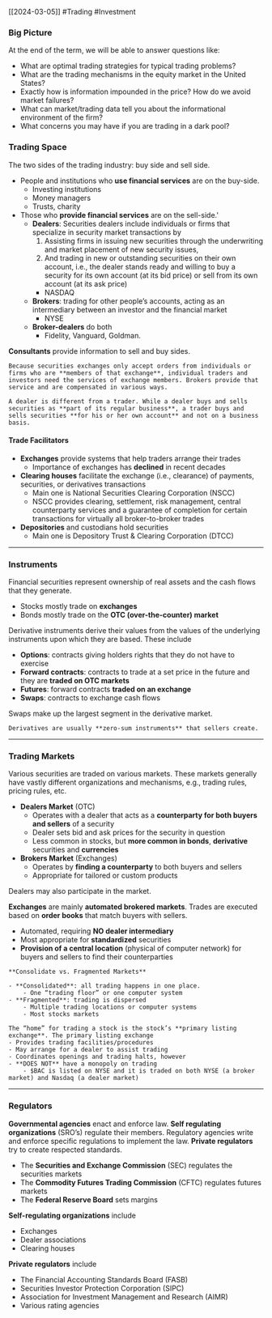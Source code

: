 [[2024-03-05]] #Trading #Investment 

### Big Picture 
At the end of the term, we will be able to answer questions like:
- What are optimal trading strategies for typical trading problems?
- What are the trading mechanisms in the equity market in the United States?
- Exactly how is information impounded in the price? How do we avoid market failures?
- What can market/trading data tell you about the informational environment of the firm?
- What concerns you may have if you are trading in a dark pool?

### Trading Space 
The two sides of the trading industry: buy side and sell side.
- People and institutions who **use financial services** are on the buy-side.
	- Investing institutions 
	- Money managers
	- Trusts, charity
- Those who **provide financial services** are on the sell-side.'
	- **Dealers**: Securities dealers include individuals or firms that specialize in security market transactions by
		1. Assisting firms in issuing new securities through the underwriting and market placement of new security issues,
		2. And trading in new or outstanding securities on their own account, i.e., the dealer stands ready and willing to buy a security for its own account (at its bid price) or sell from its own account (at its ask price)
		- NASDAQ 
	- **Brokers**: trading for other people’s accounts, acting as an intermediary between an investor and the financial market
		- NYSE
	- **Broker-dealers** do both
		- Fidelity, Vanguard, Goldman.

**Consultants** provide information to sell and buy sides.

```ad-note
Because securities exchanges only accept orders from individuals or firms who are **members of that exchange**, individual traders and investors need the services of exchange members. Brokers provide that service and are compensated in various ways.

A dealer is different from a trader. While a dealer buys and sells securities as **part of its regular business**, a trader buys and sells securities **for his or her own account** and not on a business basis.
```

#### Trade Facilitators
- **Exchanges** provide systems that help traders arrange their trades 
	- Importance of exchanges has **declined** in recent decades
- **Clearing houses** facilitate the exchange (i.e., clearance) of payments, securities, or derivatives transactions
	- Main one is National Securities Clearing Corporation (NSCC)
	- NSCC provides clearing, settlement, risk management, central counterparty services and a guarantee of completion for certain transactions for virtually all broker-to-broker trades
- **Depositories** and custodians hold securities
	- Main one is Depository Trust & Clearing Corporation (DTCC)

---

### Instruments 
Financial securities represent ownership of real assets and the cash flows that they generate. 
- Stocks mostly trade on **exchanges**
- Bonds mostly trade on the **OTC (over-the-counter) market**

Derivative instruments derive their values from the values of the underlying instruments upon which they are based. These include 
- **Options**: contracts giving holders rights that they do not have to exercise
- **Forward contracts**: contracts to trade at a set price in the future and they are **traded on OTC markets**
- **Futures**: forward contracts **traded on an exchange**
- **Swaps**: contracts to exchange cash flows

Swaps make up the largest segment in the derivative market.

```ad-note
Derivatives are usually **zero-sum instruments** that sellers create.
```

---
### Trading Markets 
Various securities are traded on various markets. These markets generally have vastly different organizations and mechanisms, e.g., trading rules, pricing rules, etc.
- **Dealers Market** (OTC)
	- Operates with a dealer that acts as a **counterparty for both buyers and sellers** of a security
	- Dealer sets bid and ask prices for the security in question
	- Less common in stocks, but **more common in bonds**, **derivative** securities and **currencies**
- **Brokers Market** (Exchanges)
	- Operates by **finding a counterparty** to both buyers and sellers
	- Appropriate for tailored or custom products

Dealers may also participate in the market.

**Exchanges** are mainly **automated brokered markets**. Trades are executed based on **order books** that match buyers with sellers.
- Automated, requiring **NO dealer intermediary**
- Most appropriate for **standardized** securities
- **Provision of a central location** (physical of computer network) for buyers and sellers to find their counterparties

```ad-summary
**Consolidate vs. Fragmented Markets**

- **Consolidated**: all trading happens in one place. 
	- One “trading floor” or one computer system
- **Fragmented**: trading is dispersed
	- Multiple trading locations or computer systems
	- Most stocks markets

The “home” for trading a stock is the stock’s **primary listing exchange**. The primary listing exchange
- Provides trading facilities/procedures
- May arrange for a dealer to assist trading 
- Coordinates openings and trading halts, however
- **DOES NOT** have a monopoly on trading
	- $BAC is listed on NYSE and it is traded on both NYSE (a broker market) and Nasdaq (a dealer market)
```

---
### Regulators
**Governmental agencies** enact and enforce law. **Self regulating organizations** (SRO’s) regulate their members. Regulatory agencies write and enforce specific regulations to implement the law. **Private regulators** try to create respected standards.
- The **Securities and Exchange Commission** (SEC) regulates the securities markets
- The **Commodity Futures Trading Commission** (CFTC) regulates futures markets
- The **Federal Reserve Board** sets margins

**Self-regulating organizations** include
- Exchanges 
- Dealer associations
- Clearing houses

**Private regulators** include
- The Financial Accounting Standards Board (FASB)  
- Securities Investor Protection Corporation (SIPC)  
- Association for Investment Management and Research (AIMR) 
- Various rating agencies
